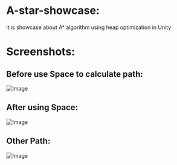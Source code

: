 # A-star-showcase:
 it is showcase about A* algorithm using heap optimization in Unity
# Screenshots:
## Before use Space to calculate path:
![Image](https://github.com/user-attachments/assets/f316d77f-11fc-4aa7-bcaf-ed35b26a365b)
## After using Space:
![Image](https://github.com/user-attachments/assets/3ba815c7-be5c-4b57-8bf8-e7e48b24ad43)
## Other Path:
![Image](https://github.com/user-attachments/assets/f989f963-42b6-4b16-82d8-55865e4026b4)
